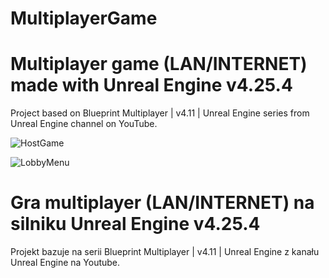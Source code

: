 MultiplayerGame
====================
# Multiplayer game (LAN/INTERNET) made with Unreal Engine v4.25.4

Project based on Blueprint Multiplayer | v4.11 | Unreal Engine series from Unreal Engine channel on YouTube.

![HostGame](https://user-images.githubusercontent.com/49094709/115612807-f36db680-a2eb-11eb-8a19-3730021295dc.png)

![LobbyMenu](https://user-images.githubusercontent.com/49094709/115612820-f8cb0100-a2eb-11eb-8a77-341428ae1783.png)

#

# Gra multiplayer (LAN/INTERNET) na silniku Unreal Engine v4.25.4

Projekt bazuje na serii Blueprint Multiplayer | v4.11 | Unreal Engine z kanału Unreal Engine na Youtube.
